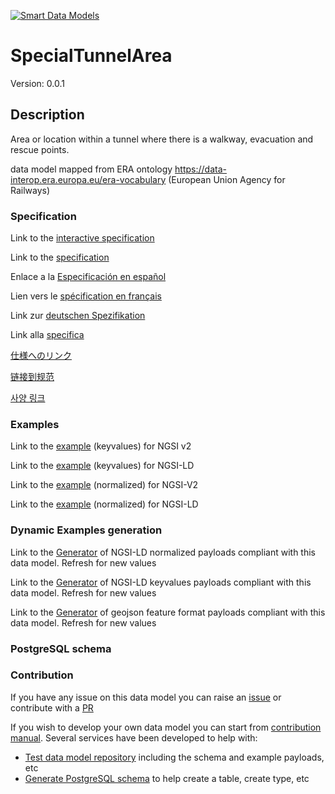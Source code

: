 [![Smart Data Models](https://smartdatamodels.org/wp-content/uploads/2022/01/SmartDataModels_logo.png "Logo")](https://smartdatamodels.org)
# SpecialTunnelArea
Version: 0.0.1

## Description 

Area or location within a tunnel where  there is a walkway, evacuation and rescue points.

data model mapped from ERA ontology https://data-interop.era.europa.eu/era-vocabulary (European Union Agency for Railways)
### Specification

Link to the [interactive specification](https://swagger.lab.fiware.org/?url=https://smart-data-models.github.io/dataModel.ERA/SpecialTunnelArea/swagger.yaml)

Link to the [specification](https://github.com/smart-data-models/dataModel.ERA/blob/master/SpecialTunnelArea/doc/spec.md)

Enlace a la [Especificación en español](https://github.com/smart-data-models/dataModel.ERA/blob/master/SpecialTunnelArea/doc/spec_ES.md)

Lien vers le [spécification en français](https://github.com/smart-data-models/dataModel.ERA/blob/master/SpecialTunnelArea/doc/spec_FR.md)

Link zur [deutschen Spezifikation](https://github.com/smart-data-models/dataModel.ERA/blob/master/SpecialTunnelArea/doc/spec_DE.md)

Link alla [specifica](https://github.com/smart-data-models/dataModel.ERA/blob/master/SpecialTunnelArea/doc/spec_IT.md)

[仕様へのリンク](https://github.com/smart-data-models/dataModel.ERA/blob/master/SpecialTunnelArea/doc/spec_JA.md)

[链接到规范](https://github.com/smart-data-models/dataModel.ERA/blob/master/SpecialTunnelArea/doc/spec_ZH.md)

[사양 링크](https://github.com/smart-data-models/dataModel.ERA/blob/master/SpecialTunnelArea/doc/spec_KO.md)
### Examples

Link to the [example](https://smart-data-models.github.io/dataModel.ERA/SpecialTunnelArea/examples/example.json) (keyvalues) for NGSI v2

Link to the [example](https://smart-data-models.github.io/dataModel.ERA/SpecialTunnelArea/examples/example.jsonld) (keyvalues) for NGSI-LD

Link to the [example](https://smart-data-models.github.io/dataModel.ERA/SpecialTunnelArea/examples/example-normalized.json) (normalized) for NGSI-V2

Link to the [example](https://smart-data-models.github.io/dataModel.ERA/SpecialTunnelArea/examples/example-normalized.jsonld) (normalized) for NGSI-LD
### Dynamic Examples generation

Link to the [Generator](https://smartdatamodels.org/extra/ngsi-ld_generator.php?schemaUrl=https://raw.githubusercontent.com/smart-data-models/dataModel.ERA/master/SpecialTunnelArea/schema.json&email=info@smartdatamodels.org) of NGSI-LD normalized payloads compliant with this data model. Refresh for new values

Link to the [Generator](https://smartdatamodels.org/extra/ngsi-ld_generator_keyvalues.php?schemaUrl=https://raw.githubusercontent.com/smart-data-models/dataModel.ERA/master/SpecialTunnelArea/schema.json&email=info@smartdatamodels.org) of NGSI-LD keyvalues payloads compliant with this data model. Refresh for new values

Link to the [Generator](https://smartdatamodels.org/extra/geojson_features_generator.php?schemaUrl=https://raw.githubusercontent.com/smart-data-models/dataModel.ERA/master/SpecialTunnelArea/schema.json&email=info@smartdatamodels.org) of geojson feature format payloads compliant with this data model. Refresh for new values
### PostgreSQL schema
### Contribution

 If you have any issue on this data model you can raise an [issue](https://github.com/smart-data-models/dataModel.ERA/issues)  or contribute with a [PR](https://github.com/smart-data-models/dataModel.ERA/pulls)

 If you wish to develop your own data model you can start from [contribution manual](https://bit.ly/contribution_manual). Several services have been developed to help with: 
 - [Test data model repository](https://smartdatamodels.org/index.php/data-models-contribution-api/) including the schema and example payloads, etc
 - [Generate PostgreSQL schema](https://smartdatamodels.org/index.php/sql-service/) to help create a table, create type, etc